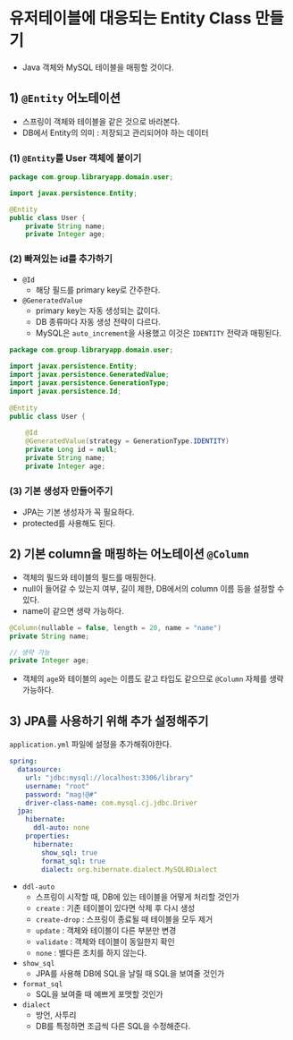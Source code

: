 # 유저테이블에 대응되는 Entity Class 만들기
- Java 객체와 MySQL 테이블을 매핑할 것이다.

## 1) `@Entity` 어노테이션
- 스프링이 객체와 테이블을 같은 것으로 바라본다.
- DB에서 Entity의 의미 : 저장되고 관리되어야 하는 데이터

### (1) `@Entity`를 User 객체에 붙이기
```java
package com.group.libraryapp.domain.user;

import javax.persistence.Entity;

@Entity
public class User {
    private String name;
    private Integer age;
```

### (2) 빠져있는 id를 추가하기
- `@Id`
	- 해당 필드를 primary key로 간주한다.
- `@GeneratedValue`
	- primary key는 자동 생성되는 값이다.
	- DB 종류마다 자동 생성 전략이 다르다.
	- MySQL은 `auto_increment`을 사용했고 이것은 `IDENTITY` 전략과 매핑된다.
```java
package com.group.libraryapp.domain.user;  
  
import javax.persistence.Entity;  
import javax.persistence.GeneratedValue;  
import javax.persistence.GenerationType;  
import javax.persistence.Id;  
  
@Entity  
public class User {  
  
    @Id  
    @GeneratedValue(strategy = GenerationType.IDENTITY)  
    private Long id = null;  
    private String name;  
    private Integer age;
```

### (3) 기본 생성자 만들어주기
- JPA는 기본 생성자가 꼭 필요하다.
- protected를 사용해도 된다.

## 2) 기본 column을 매핑하는 어노테이션 `@Column`
- 객체의 필드와 테이블의 필드를 매핑한다.
- null이 들어갈 수 있는지 여부, 길이 제한, DB에서의 column 이름 등을 설정할 수 있다.
- name이 같으면 생략 가능하다.
```java
@Column(nullable = false, length = 20, name = "name")  
private String name;

// 생략 가능
private Integer age;
```
- 객체의 `age`와 테이블의 `age`는 이름도 같고 타입도 같으므로 `@Column` 자체를 생략 가능하다.

## 3) JPA를 사용하기 위해 추가 설정해주기
`application.yml` 파일에 설정을 추가해줘야한다.
```yml
spring:  
  datasource:  
    url: "jdbc:mysql://localhost:3306/library"  
    username: "root"  
    password: "mag!@#"  
    driver-class-name: com.mysql.cj.jdbc.Driver  
  jpa:  
    hibernate:  
      ddl-auto: none  
    properties:  
      hibernate:  
        show_sql: true  
        format_sql: true  
        dialect: org.hibernate.dialect.MySQL8Dialect
```
- `ddl-auto`
	- 스프링이 시작할 때, DB에 있는 테이블을 어떻게 처리할 것인가
	- `create` : 기존 테이블이 있다면 삭제 후 다시 생성
	- `create-drop` : 스프링이 종료될 때 테이블을 모두 제거
	- `update` : 객체와 테이블이 다른 부분만 변경
	- `validate` : 객체와 테이블이 동일한지 확인
	- `none` : 별다른 조치를 하지 않는다.
- `show_sql`
	- JPA를 사용해 DB에 SQL을 날릴 때 SQL을 보여줄 것인가
- `format_sql`
	- SQL을 보여줄 때 예쁘게 포맷할 것인가
- `dialect`
	- 방언, 사투리
	- DB를 특정하면 조금씩 다른 SQL을 수정해준다.